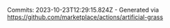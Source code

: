 Commits: 2023-10-23T12:29:15.824Z - Generated via https://github.com/marketplace/actions/artificial-grass
<br>
